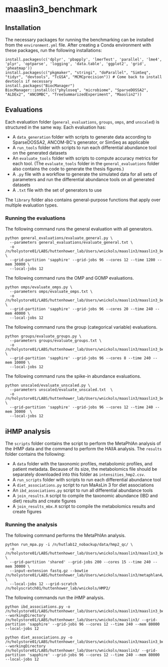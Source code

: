 # maaslin3_benchmark

## Installation

The necessary packages for running the benchmarking can be installed from the `environment.yml` file. After creating a Conda environment with these packages, run the following installations:

```
install.packages(c('dplyr', 'pbapply', 'lmerTest', 'parallel', 'lme4', 'plyr', 'optparse', 'logging', 'data.table', 'ggplot2', 'grid', 'pheatmap'))
install.packages(c("pkgmaker", "stringi", "doParallel", "SimSeq", "tidyr", "devtools", "TcGSA", "MCMCprecision")) # Come back to install devtools if necessary
install.packages("BiocManager")
BiocManager::install(c("phyloseq", "microbiome", "SparseDOSSA2", "ALDEx2", "ANCOMBC", "TreeSummarizedExperiment", "Maaslin2"))
```

## Evaluations

Each evaluation folder (`general_evaluations`, `groups`, `omps`, and `unscaled`) is structured in the same way. Each evaluation has:
- A `data_generation` folder with scripts to generate data according to SparseDOSSA2, ANCOM-BC's generator, or SimSeq as applicable
- A `run_tools` folder with scripts to run each differential abundance tool on the generated datasets
- An `evaluate_tools` folder with scripts to compute accuracy metrics for each tool. (The `evaluate_tools` folder in the `general_evaluations` folder also contains the code to generate the thesis figures.)
- A `.py` file with a workflow to generate the simulated data for all sets of parameters and run the differential abundance tools on all generated datasets
- A `.txt` file with the set of generators to use

The `library` folder also contains general-purpose functions that apply over multiple evaluation types.

### Running the evaluations

The following command runs the general evaluation with all generators.
```
python general_evaluations/evaluate_general.py \
  --parameters general_evaluations/evaluate_general.txt \
  -o /n/holystore01/LABS/huttenhower_lab/Users/wnickols/maaslin3/maaslin3_benchmark/general_evaluations/ \
  --grid-partition 'sapphire' --grid-jobs 96 --cores 12 --time 1200 --mem 30000 \
  --local-jobs 12
```

The following command runs the OMP and GOMP evaluations.
```
python omps/evaluate_omps.py \
  --parameters omps/evaluate_omps.txt \
  -o /n/holystore01/LABS/huttenhower_lab/Users/wnickols/maaslin3/maaslin3_benchmark/omps/ \
  --grid-partition 'sapphire' --grid-jobs 96 --cores 20 --time 240 --mem 40000 \
  --local-jobs 12
```

The following command runs the group (categorical variable) evaluations.
```
python groups/evaluate_groups.py \
  --parameters groups/evaluate_groups.txt \
  -o /n/holystore01/LABS/huttenhower_lab/Users/wnickols/maaslin3/maaslin3_benchmark/groups/ \
  --grid-partition 'sapphire' --grid-jobs 96 --cores 8 --time 240 --mem 10000 \
  --local-jobs 12
```

The following command runs the spike-in abundance evaluations.
```
python unscaled/evaluate_unscaled.py \
  --parameters unscaled/evaluate_unscaled.txt  \
  -o /n/holystore01/LABS/huttenhower_lab/Users/wnickols/maaslin3/maaslin3_benchmark/unscaled/  \
  --grid-partition 'sapphire' --grid-jobs 96 --cores 12 --time 240 --mem 30000  \
  --local-jobs 12
```

## iHMP analysis

The `scripts` folder contains the script to perform the MetaPhlAn analysis of the iHMP data and the command to perform the HAllA analysis. The `results` folder contains the following:
- A `data` folder with the taxonomic profiles, metabolomic profiles, and patient metadata. Because of its size, the metabolomics file should be separately downloaded into this folder as `intensities_hmp2.csv`.
- A `run_scripts` folder with scripts to run each differential abundance tool
- A `diet_associations.py` script to run MaAsLin 3 for diet associations
- An `ibd_associations.py` script to run all differential abundance tools
- A `join_results.R` script to compile the taxonomic abundance (IBD and diet) results and create figures
- A `join_results_mbx.R` script to compile the metabolomics results and create figures

### Running the analysis

The following command performs the MetaPhlAn analysis.
```
python run_mpa.py -i /n/hutlab12_nobackup/data/hmp2_qc/ \
  -o /n/holystore01/LABS/huttenhower_lab/Users/wnickols/maaslin3/maaslin3_benchmark/HMP2/outputs  \
  --grid-partition 'shared' --grid-jobs 200 --cores 15 --time 240 --mem 30000 \
  --input-extension fastq.gz --bowtie /n/holystore01/LABS/huttenhower_lab/Users/wnickols/maaslin3/metaphlan4/ \
  --local-jobs 12 --grid-scratch /n/holyscratch01/huttenhower_lab/wnickols/HMP2/
```

The following commands run the iHMP analysis.
```
python ibd_associations.py -o /n/holystore01/LABS/huttenhower_lab/Users/wnickols/maaslin3/maaslin3_benchmark/HMP2/analysis/  --workingDirectory /n/holystore01/LABS/huttenhower_lab/Users/wnickols/maaslin3/ --grid-partition 'sapphire' --grid-jobs 96 --cores 12 --time 240 --mem 80000   --local-jobs 12

python diet_associations.py -o /n/holystore01/LABS/huttenhower_lab/Users/wnickols/maaslin3/maaslin3_benchmark/HMP2/analysis_diet/  --workingDirectory /n/holystore01/LABS/huttenhower_lab/Users/wnickols/maaslin3/ --grid-partition 'sapphire' --grid-jobs 96 --cores 12 --time 240 --mem 80000   --local-jobs 12
```

[//]: # ( HALLA installed by creating conda environment for rpy2, pip installing all the other packages, editing out the sklearn requirement of requirements.txt and using setup.py )



